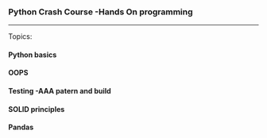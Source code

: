
### Python Crash Course -Hands On programming 
----------------------------------------------
Topics: <br/>
#### Python basics
#### OOPS
#### Testing -AAA patern and build
#### SOLID principles
#### Pandas









